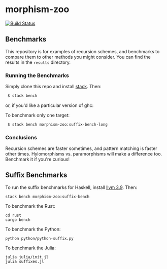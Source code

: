 # morphism-zoo
[![Build Status](https://travis-ci.org/vmchale/morphism-zoo.svg?branch=master)](https://travis-ci.org/vmchale/morphism-zoo)

## Benchmarks

This repository is for examples of recursion schemes, and benchmarks
to compare them to other methods you might consider. You can find the results in the
`results` directory.

### Running the Benchmarks

Simply clone this repo and install [stack](http://haskellstack.org). Then:

```bash
 $ stack bench
```

or, if you'd like a particular version of ghc:

To benchmark only one target:

```bash
 $ stack bench morphism-zoo:suffix-bench-long
```

### Conclusions

Recursion schemes are faster sometimes, and pattern matching is faster other
times. Hylomorphisms vs. paramorphisms will make a difference too. Benchmark it
if you're curious!

## Suffix Benchmarks

To run the suffix benchmarks for Haskell, install [llvm
3.9](http://releases.llvm.org/download.html). Then:

```
stack bench morphism-zoo:suffix-bench
```

To benchmark the Rust:

```
cd rust
cargo bench
```

To benchmark the Python:

```
python python/python-suffix.py
```

To benchmark the Julia:

```
julia julia/init.jl
julia suffixes.jl
```
